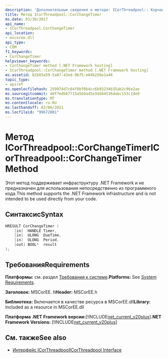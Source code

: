 ```yaml
---
description: 'Дополнительные сведения о методе: ICorThreadpool:: Корчанжетимер'
title: Метод ICorThreadpool::CorChangeTimer
ms.date: 03/30/2017
api_name:
- ICorThreadpool.CorChangeTimer
api_location:
- mscoree.dll
api_type:
- COM
f1_keywords:
- CorChangeTimer
helpviewer_keywords:
- CorChangeTimer method [.NET Framework hosting]
- ICorThreadpool::CorChangeTimer method [.NET Framework hosting]
ms.assetid: 82b03a59-5a87-43ed-9b75-e04b256e1a46
topic_type:
- apiref
ms.openlocfilehash: 259974d7c04f0bf0b4cc6b93234b35ab2c96e2ae
ms.sourcegitcommit: ddf7edb67715a5b9a45e3dd44536dabc153c1de0
ms.translationtype: MT
ms.contentlocale: ru-RU
ms.lasthandoff: 02/06/2021
ms.locfileid: "99672001"
---
```

# <a name="icorthreadpoolcorchangetimer-method"></a><span data-ttu-id="7596f-103">Метод ICorThreadpool::CorChangeTimer</span><span class="sxs-lookup"><span data-stu-id="7596f-103">ICorThreadpool::CorChangeTimer Method</span></span>

<span data-ttu-id="7596f-104">Этот метод поддерживает инфраструктуру .NET Framework и не предназначен для использования непосредственно из программного кода.</span><span class="sxs-lookup"><span data-stu-id="7596f-104">This method supports the .NET Framework infrastructure and is not intended to be used directly from your code.</span></span>  
  
## <a name="syntax"></a><span data-ttu-id="7596f-105">Синтаксис</span><span class="sxs-lookup"><span data-stu-id="7596f-105">Syntax</span></span>  
  
```cpp  
HRESULT CorChangeTimer (  
    [in]  HANDLE Timer,
    [in]  ULONG  DueTime,
    [in]  ULONG  Period,  
    [out] BOOL*  result  
);  
```  
  
## <a name="requirements"></a><span data-ttu-id="7596f-106">Требования</span><span class="sxs-lookup"><span data-stu-id="7596f-106">Requirements</span></span>  

 <span data-ttu-id="7596f-107">**Платформы:** см. раздел [Требования к системе](../../get-started/system-requirements.md).</span><span class="sxs-lookup"><span data-stu-id="7596f-107">**Platforms:** See [System Requirements](../../get-started/system-requirements.md).</span></span>  
  
 <span data-ttu-id="7596f-108">**Заголовок:** MSCorEE. h</span><span class="sxs-lookup"><span data-stu-id="7596f-108">**Header:** MSCorEE.h</span></span>  
  
 <span data-ttu-id="7596f-109">**Библиотека:** Включается в качестве ресурса в MSCorEE.dll</span><span class="sxs-lookup"><span data-stu-id="7596f-109">**Library:** Included as a resource in MSCorEE.dll</span></span>  
  
 <span data-ttu-id="7596f-110">**Платформа .NET Framework версии:**[!INCLUDE[net_current_v20plus](../../../../includes/net-current-v20plus-md.md)]</span><span class="sxs-lookup"><span data-stu-id="7596f-110">**.NET Framework Versions:** [!INCLUDE[net_current_v20plus](../../../../includes/net-current-v20plus-md.md)]</span></span>  
  
## <a name="see-also"></a><span data-ttu-id="7596f-111">См. также</span><span class="sxs-lookup"><span data-stu-id="7596f-111">See also</span></span>

- [<span data-ttu-id="7596f-112">Интерфейс ICorThreadpool</span><span class="sxs-lookup"><span data-stu-id="7596f-112">ICorThreadpool Interface</span></span>](icorthreadpool-interface.md)
